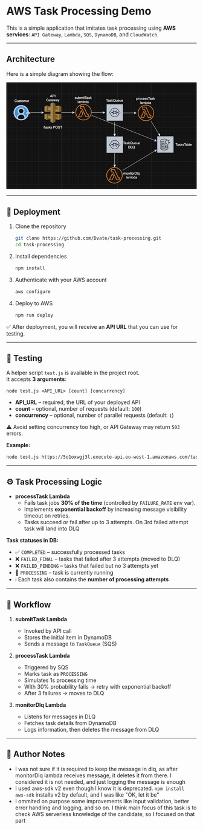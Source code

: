 # AWS Task Processing Demo

This is a simple application that imitates task processing using **AWS services**: `API Gateway`, `Lambda`, `SQS`, `DynamoDB`, and `CloudWatch`.

---

## Architecture

Here is a simple diagram showing the flow:

![Architecture Diagram](simple-diagram.png)

---

## 🚀 Deployment

1. Clone the repository  
   ```bash
   git clone https://github.com/Dvate/task-processing.git
   cd task-processing
   ```
2. Install dependencies  
   ```bash
   npm install
   ```
3. Authenticate with your AWS account  
   ```bash
   aws configure
   ```
4. Deploy to AWS  
   ```bash
   npm run deploy
   ```

✅ After deployment, you will receive an **API URL** that you can use for testing.

---

## 🧪 Testing

A helper script `test.js` is available in the project root.  
It accepts **3 arguments**:

```
node test.js <API_URL> [count] [concurrency]
```

- **API_URL** – required, the URL of your deployed API  
- **count** – optional, number of requests (default: `100`)  
- **concurrency** – optional, number of parallel requests (default: `1`)  

⚠️ Avoid setting concurrency too high, or API Gateway may return `503` errors.

**Example:**
```bash
node test.js https://5o1oxwgj3l.execute-api.eu-west-1.amazonaws.com/tasks 500 20
```

---

## ⚙️ Task Processing Logic

- **processTask Lambda**  
  - Fails task jobs **30% of the time** (controlled by `FAILURE_RATE` env var).  
  - Implements **exponential backoff** by increasing message visibility timeout on retries.  
  - Tasks succeed or fail after up to 3 attempts. On 3rd failed attempt task will land into DLQ

**Task statuses in DB:**
- ✅ `COMPLETED` – successfully processed tasks  
- ❌ `FAILED_FINAL` – tasks that failed after 3 attempts (moved to DLQ) 
- ❌ `FAILED_PENDING` – tasks that failed but no 3 attempts yet
- 🔄 `PROCESSING` – task is currently running 
- ℹ️ Each task also contains the **number of processing attempts**

---

## 🔄 Workflow

1. **submitTask Lambda**  
   - Invoked by API call  
   - Stores the initial item in DynamoDB  
   - Sends a message to `TaskQueue` (SQS)  

2. **processTask Lambda**  
   - Triggered by SQS
   - Marks task as `PROCESSING`  
   - Simulates 1s processing time  
   - With 30% probability fails → retry with exponential backoff  
   - After 3 failures → moves to DLQ  

3. **monitorDlq Lambda**  
   - Listens for messages in DLQ  
   - Fetches task details from DynamoDB  
   - Logs information, then deletes the message from DLQ  

---

## 📝 Author Notes

- I was not sure if it is required to keep the message in dlq, as after monitorDlq lambda receives message, it deletes it from there. I considered it is not needed, and just logging the message is enough
- I used aws-sdk v2 even though I know it is deprecated. `npm install aws-sdk` installs v2 by default, and I was like "OK, let it be"
- I ommited on purpose some improvements like input validation, better error handling and logging, and so on. I think main focus of this task is to check AWS serverless knowledge of the candidate, so I focused on that part
